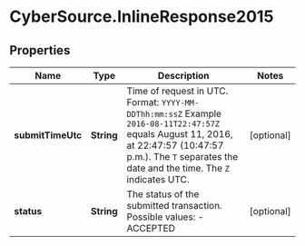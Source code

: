 # CyberSource.InlineResponse2015

## Properties
Name | Type | Description | Notes
------------ | ------------- | ------------- | -------------
**submitTimeUtc** | **String** | Time of request in UTC. Format: `YYYY-MM-DDThh:mm:ssZ` Example `2016-08-11T22:47:57Z` equals August 11, 2016, at 22:47:57 (10:47:57 p.m.). The `T` separates the date and the time. The `Z` indicates UTC.  | [optional] 
**status** | **String** | The status of the submitted transaction. Possible values:  - ACCEPTED  | [optional] 


